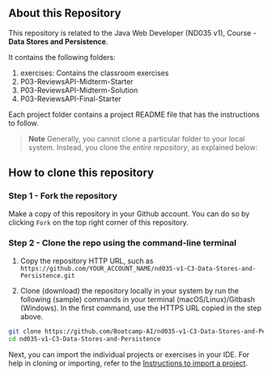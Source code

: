 ## About this Repository
This repository is related to the Java Web Developer (ND035 v1), Course - **Data Stores and Persistence**.

It contains the following folders:
1. exercises: Contains the classroom exercises
2. P03-ReviewsAPI-Midterm-Starter
3. P03-ReviewsAPI-Midterm-Solution
4. P03-ReviewsAPI-Final-Starter

Each project folder contains a project README file that has the instructions to follow.

>**Note** Generally, you cannot clone a particular folder to your local system. Instead, you clone the *entire repository*, as explained below:

## How to clone this repository
### Step 1 - Fork the repository
Make a copy of this repository in your Github account. You can do so by clicking `Fork` on the top right corner of this repository. 


### Step 2 - Clone the repo using the command-line terminal
1. Copy the repository HTTP URL, such as `https://github.com/YOUR_ACCOUNT_NAME/nd035-v1-C3-Data-Stores-and-Persistence.git`


2. Clone (download) the repository locally in your system by run the following (sample) commands in your terminal (macOS/Linux)/Gitbash (Windows). In the first command, use the HTTPS URL copied in the step above.
```bash
git clone https://github.com/Bootcamp-AI/nd035-v1-C3-Data-Stores-and-Persistence.git
cd nd035-v1-C3-Data-Stores-and-Persistence
```
Next, you can import the individual projects or exercises in your IDE. For help in cloning or importing, refer to the [Instructions to import a project](https://www.jetbrains.com/help/idea/import-project-or-module-wizard.html).



